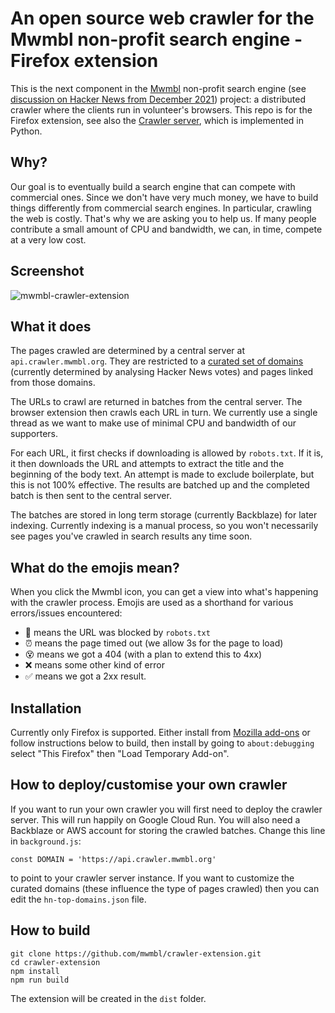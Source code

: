 # An open source web crawler for the Mwmbl non-profit search engine - Firefox extension

This is the next component in the [Mwmbl](https://mwmbl.org) non-profit search engine (see [discussion on Hacker News from December 2021](https://news.ycombinator.com/item?id=29690877)) project: a distributed crawler where the clients run in volunteer's browsers. This repo is for the Firefox extension, see also the [Crawler server](https://github.com/mwmbl/crawler-server), which is implemented in Python.

Why?
----

Our goal is to eventually build a search engine that can compete with commercial ones. Since we don't have very much money, we have to build things differently from commercial search engines. In particular, crawling the web is costly. That's why we are asking you to help us. If many people contribute a small amount of CPU and bandwidth, we can, in time, compete at a very low cost.

Screenshot
----------

![mwmbl-crawler-extension](https://user-images.githubusercontent.com/1283077/173198684-99886fa6-ed70-4df6-aa93-a09c58786b84.png)


What it does
------------

The pages crawled are determined by a central server at `api.crawler.mwmbl.org`. They are restricted to a [curated set of domains](https://github.com/mwmbl/mwmbl/blob/master/mwmbl/tinysearchengine/hn_top_domains_filtered.py) (currently determined by analysing Hacker News votes) and pages linked from those domains.

The URLs to crawl are returned in batches from the central server. The browser extension then crawls each URL in turn. We currently use a single thread as we want to make use of minimal CPU and bandwidth of our supporters.

For each URL, it first checks if downloading is allowed by `robots.txt`. If it is, it then downloads the URL and attempts to extract the title and the beginning of the body text. An attempt is made to exclude boilerplate, but this is not 100% effective. The results are batched up and the completed batch is then sent to the central server.

The batches are stored in long term storage (currently Backblaze) for later indexing. Currently indexing is a manual process, so you won't necessarily see pages you've crawled in search results any time soon.

What do the emojis mean?
------------------------

When you click the Mwmbl icon, you can get a view into what's happening with the crawler process. Emojis are used as a shorthand for various errors/issues encountered:

 - 🤖 means the URL was blocked by `robots.txt`
 - ⏰ means the page timed out (we allow 3s for the page to load)
 - 😵 means we got a 404 (with a plan to extend this to 4xx)
 - ❌ means some other kind of error
 - ✅ means we got a 2xx result.


Installation
------------

Currently only Firefox is supported. Either install from [Mozilla add-ons](https://addons.mozilla.org/en-GB/firefox/addon/mwmbl-web-crawler/) or follow instructions below to build, then install by going to `about:debugging` select "This Firefox" then "Load Temporary Add-on".


How to deploy/customise your own crawler
----------------------------------------

If you want to run your own crawler you will first need to deploy the crawler server. This will run happily on Google Cloud Run. You will also need a Backblaze or AWS account for storing the crawled batches. Change this line in `background.js`:

```
const DOMAIN = 'https://api.crawler.mwmbl.org'
```

to point to your crawler server instance. If you want to customize the curated domains (these influence the type of pages crawled) then you can edit the `hn-top-domains.json` file.


How to build
------------
```
git clone https://github.com/mwmbl/crawler-extension.git
cd crawler-extension
npm install
npm run build
```
The extension will be created in the `dist` folder.
